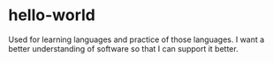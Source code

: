 # hello-world
Used for learning languages and practice of those languages. I want a better understanding of software so that I can support it better.
